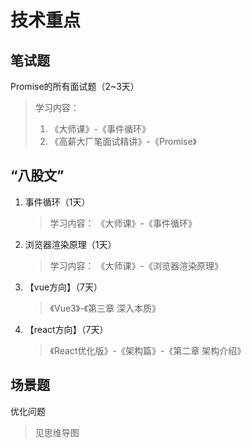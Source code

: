 # 技术重点

## 笔试题

Promise的所有面试题（2~3天）

> 学习内容：
>
> 1. 《大师课》-《事件循环》
> 2. 《高薪大厂笔面试精讲》-《Promise》

## “八股文”

1. 事件循环（1天）

   > 学习内容： 《大师课》-《事件循环》

2. 浏览器渲染原理（1天）

   > 学习内容： 《大师课》-《浏览器渲染原理》

3. 【vue方向】（7天）

   > 《Vue3》-《第三章 深入本质》

4. 【react方向】（7天）

   > 《React优化版》-《架构篇》-《第二章 架构介绍》

## 场景题

优化问题

> 见思维导图